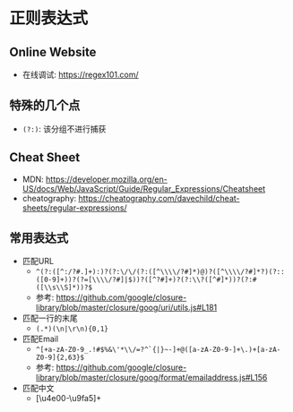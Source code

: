 # 正则表达式

## Online Website

- 在线调试: <https://regex101.com/>

## 特殊的几个点

- `(?:)`: 该分组不进行捕获

## Cheat Sheet

- MDN: <https://developer.mozilla.org/en-US/docs/Web/JavaScript/Guide/Regular_Expressions/Cheatsheet>
- cheatography: <https://cheatography.com/davechild/cheat-sheets/regular-expressions/>

## 常用表达式

- 匹配URL
  - `^(?:([^:/?#.]+):)?(?:\/\/(?:([^\\\\/?#]*)@)?([^\\\\/?#]*?)(?::([0-9]+))?(?=[\\\\/?#]|$))?([^?#]+)?(?:\\?([^#]*))?(?:#([\\s\\S]*))?$`
  - 参考: <https://github.com/google/closure-library/blob/master/closure/goog/uri/utils.js#L181>
- 匹配一行的末尾
  - `(.*)(\n|\r\n){0,1}`
- 匹配Email
  - ```^[+a-zA-Z0-9_.!#$%&\'*\\/=?^`{|}~-]+@([a-zA-Z0-9-]+\.)+[a-zA-Z0-9]{2,63}$```
  - 参考: <https://github.com/google/closure-library/blob/master/closure/goog/format/emailaddress.js#L156>
- 匹配中文
  - [\u4e00-\u9fa5]+